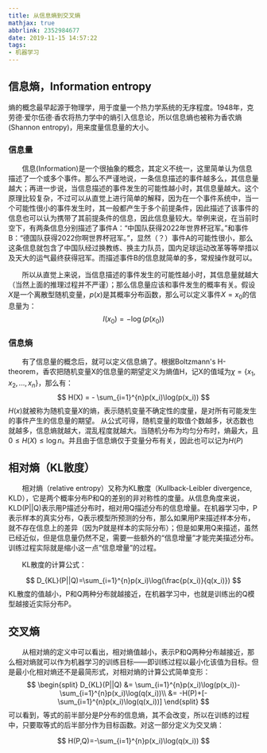 ```yaml
---
title: 从信息熵到交叉熵
mathjax: true
abbrlink: 2352984677
date: 2019-11-15 14:57:22
tags:
- 机器学习
---
```


## 信息熵，Information entropy

熵的概念最早起源于物理学，用于度量一个热力学系统的无序程度。1948年，克劳德·爱尔伍德·香农将热力学中的熵引入信息论，所以信息熵也被称为香农熵 (Shannon entropy)，用来度量信息量的大小。

### 信息量

&#160; &#160; &#160; &#160;信息(Information)是一个很抽象的概念，其定义不统一，这里简单认为信息描述了一个或多个事件。那么不严谨地说，一条信息描述的事件越多么，其信息量越大；再进一步说，当信息描述的事件发生的可能性越小时，其信息量越大。这个原理比较复杂，不过可以从直觉上进行简单的解释，因为在一个事件系统中，当一个可能性很小的事件发生时，其一般都产生于多个前提条件，因此描述了该事件的信息也可以认为携带了其前提条件的信息，因此信息量较大。举例来说，在当前时空下，有两条信息分别描述了事件A：“中国队获得2022年世界杯冠军。”和事件B：“德国队获得2022你啊世界杯冠军。”，显然（？）事件A的可能性很小，那么这条信息就包含了中国队经过换教练、换主力队员，国内足球运动改革等等举措以及天大的运气最终获得冠军。而描述事件B的信息就简单的多，常规操作就可以。



<!--more-->

&#160; &#160; &#160; &#160;所以从直觉上来说，当信息描述的事件发生的可能性越小时，其信息量就越大（当然上面的推理过程并不严谨）；那么信息量应该和事件发生的概率有关。假设$X$是一个离散型随机变量，$p(x)$是其概率分布函数，那么可以定义事件$X = x_0$的信息量为：
$$
I(x_0) = -\log(p(x_0))
$$

### 信息熵

&#160; &#160; &#160; &#160;有了信息量的概念后，就可以定义信息熵了。根据Boltzmann's H-theorem，香农把随机变量X的信息量的期望定义为熵值H，记X的值域为$\chi=\{x_1, x_2, ..., x_n\}$，那么有：
$$
H(X) = - \sum_{i=1}^{n}p(x_i)\log(p(x_i))
$$
$H(x)$就被称为随机变量$X$的熵，表示随机变量不确定性的度量，是对所有可能发生的事件产生的信息量的期望。
从公式可得，随机变量的取值个数越多，状态数也就越多，信息熵就越大，混乱程度就越大。当随机分布为均匀分布时，熵最大，且$0 \le H(X) \le \log n$。并且由于信息熵仅于变量分布有关，因此也可以记为$H(P)$

## 相对熵（KL散度）

&#160; &#160; &#160; &#160;相对熵（relative entropy）又称为KL散度（Kullback-Leibler divergence, KLD），它是两个概率分布P和Q的差别的非对称性的度量。从信息角度来说，KLD(P||Q)表示用P描述分布时，相对用Q描述分布的信息增量。在机器学习中，P表示样本的真实分布，Q表示模型所预测的分布，那么如果用P来描述样本分布，就不存在信息上的差异（因为P就是样本的实际分布）；但是如果用Q来描述，虽然已经近似，但是信息量仍然不足，需要一些额外的“信息增量”才能完美描述分布。训练过程实际就是缩小这一点“信息增量”的过程。

&#160; &#160; &#160; &#160;KL散度的计算公式：

$$
D_{KL}(P||Q)=\sum_{i=1}^{n}p(x_i)\log(\frac{p(x_i)}{q(x_i)})
$$
KL散度的值越小，P和Q两种分布就越接近，在机器学习中，也就是训练出的Q模型越接近实际分布P。

## 交叉熵

&#160; &#160; &#160; &#160;从相对熵的定义中可以看出，相对熵值越小，表示P和Q两种分布越接近，那么相对熵就可以作为机器学习的训练目标——即训练过程以最小化该值为目标。但是最小化相对熵还不是最简形式，对相对熵的计算公式简单变形：
$$
\begin{split}
D_{KL}(P||Q) &= \sum_{i=1}^{n}p(x_i)\log(p(x_i))-\sum_{i=1}^{n}p(x_i)\log(q(x_i))\\
 &= -H(P)+[-\sum_{i=1}^{n}p(x_i)\log(q(x_i))]
\end{split}
$$
可以看到，等式的前半部分是P分布的信息熵，其不会改变，所以在训练的过程中，只要取等式的后半部分作为目标函数。对这一部分定义为交叉熵：

$$
H(P,Q)=-\sum_{i=1}^{n}p(x_i)\log(q(x_i))
$$
